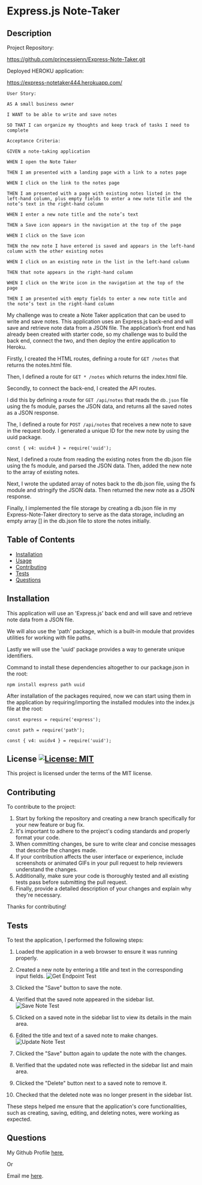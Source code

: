 # Express.js Note-Taker

## Description

Project Repository:

 https://github.com/princessjenn/Express-Note-Taker.git

Deployed HEROKU application:

 https://express-notetaker444.herokuapp.com/


`User Story:`

`AS A small business owner`

`I WANT to be able to write and save notes`

`SO THAT I can organize my thoughts and keep track of tasks I need to complete`


`Acceptance Criteria:`

`GIVEN a note-taking application`

`WHEN I open the Note Taker`

`THEN I am presented with a landing page with a link to a notes page` 

`WHEN I click on the link to the notes page`

`THEN I am presented with a page with existing notes listed in the left-hand column, plus empty fields to enter a new note title and the note’s text in the right-hand column`

`WHEN I enter a new note title and the note’s text`

`THEN a Save icon appears in the navigation at the top of the page`

`WHEN I click on the Save icon `

`THEN the new note I have entered is saved and appears in the left-hand column with the other existing notes`

`WHEN I click on an existing note in the list in the left-hand column`

`THEN that note appears in the right-hand column`

`WHEN I click on the Write icon in the navigation at the top of the page`

`THEN I am presented with empty fields to enter a new note title and the note’s text in the right-hand column `


My challenge was to create a Note Taker application that can be used to write and save notes. This application uses an Express.js back-end and will save and retrieve note data from a JSON file.
The application’s front end has already been created with starter code, so my challenge was to build the back end, connect the two, and then deploy the entire application to Heroku.

Firstly, I created the HTML routes, defining a route for `GET /notes` that returns the notes.html file.

Then, I defined a route for `GET * /notes` which returns the index.html file.

Secondly, to connect the back-end, I created the API routes.

I did this by defining a route for `GET /api/notes` that reads the `db.json` file using the fs module, parses the JSON data, and returns all the saved notes as a JSON response.

The, I defined a route for `POST /api/notes` that receives a new note to save in the request body.
I generated a unique ID for the new note by using the uuid package. 

`const { v4: uuidv4 } = require('uuid');`

Next, I defined a route from reading the existing notes from the db.json file using the fs module, and parsed the JSON data.
Then, added the new note to the array of existing notes.

Next, I wrote the updated array of notes back to the db.json file, using the fs module and stringify the JSON data. Then returned the new note as a JSON response.

Finally, I implemented the file storage by creating a db.json file in my Express-Note-Taker directory to serve as the data storage, including an empty array [] in the db.json file to store the notes initially.

## Table of Contents

- [Installation](#installation)
- [Usage](#usage)
- [Contributing](#contributing)
- [Tests](#tests)
- [Questions](#questions)



## Installation

This application will use an 'Express.js' back end and will save and retrieve note data from a JSON file.

We will also use the 'path' package, which is a built-in module that provides utilities for working with file paths.

Lastly we will use the 'uuid' package provides a way to generate unique identifiers.

Command to install these dependencies altogether to our package.json in the root:

`npm install express path uuid`

After installation of the packages required, now we can start using them in the application by requiring/importing the installed modules into the index.js file at the root:

`const express = require('express');`

`const path = require('path');`

`const { v4: uuidv4 } = require('uuid');`


## License [![License: MIT](https://img.shields.io/badge/License-MIT-yellow.svg)](https://opensource.org/licenses/MIT)

This project is licensed under the terms of the MIT license.


## Contributing

To contribute to the project: 

1. Start by forking the repository and creating a new branch specifically for your new feature or bug fix.
2. It's important to adhere to the project's coding standards and properly format your code.
3. When committing changes, be sure to write clear and concise messages that describe the changes made.
4. If your contribution affects the user interface or experience, include screenshots or animated GIFs in your pull request to help reviewers understand the changes. 
5. Additionally, make sure your code is thoroughly tested and all existing tests pass before submitting the pull request.
6. Finally, provide a detailed description of your changes and explain why they're necessary.

Thanks for contributing! 

## Tests

To test the application, I performed the following steps:

1. Loaded the application in a web browser to ensure it was running properly.

2. Created a new note by entering a title and text in the corresponding input fields.
![Get Endpoint Test](get-request-working.png)

3. Clicked the "Save" button to save the note.

4. Verified that the saved note appeared in the sidebar list.
![Save Note Test](save-note-working.png)

5. Clicked on a saved note in the sidebar list to view its details in the main area. 

6. Edited the title and text of a saved note to make changes.
![Update Note Test](update-note-working.png)

7. Clicked the "Save" button again to update the note with the changes. 

8. Verified that the updated note was reflected in the sidebar list and main area.

9. Clicked the "Delete" button next to a saved note to remove it.

10. Checked that the deleted note was no longer present in the sidebar list.

These steps helped me ensure that the application's core functionalities, such as creating, saving, editing, and deleting notes, were working as expected.


## Questions

My Github Profile [here](https://github.com/princessjenn),

Or

Email me [here](j.eckenrode@me.com).


